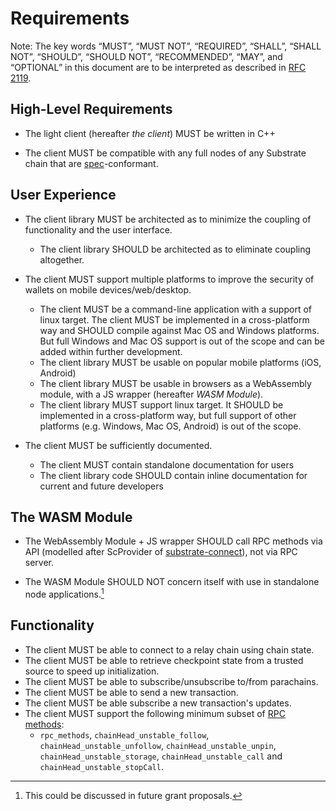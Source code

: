 # Requirements

Note: The key words “MUST”, “MUST NOT”, “REQUIRED”, “SHALL”, “SHALL NOT”, “SHOULD”, “SHOULD NOT”, “RECOMMENDED”, “MAY”, and “OPTIONAL” in this document are to be interpreted as described in [RFC 2119](https://datatracker.ietf.org/doc/html/rfc2119).

## High-Level Requirements

- The light client (hereafter _the client_) MUST be written in C++

- The client MUST be compatible with any full nodes of any Substrate chain that are [spec](https://spec.polkadot.network/)-conformant.

## User Experience

- The client library MUST be architected as to minimize the coupling of functionality and the user interface.
  - The client library SHOULD be architected as to eliminate coupling altogether.

- The client MUST support multiple platforms to improve the security of wallets on mobile devices/web/desktop.
  - The client MUST be a command-line application with a support of linux target. The client MUST be implemented in a cross-platform way and SHOULD compile against Mac OS and Windows platforms. But full Windows and Mac OS support is out of the scope and can be added within further development.
  - The client library MUST be usable on popular mobile platforms (iOS, Android)
  - The client library MUST be usable in browsers as a WebAssembly module, with a JS wrapper (hereafter _WASM Module_).
  - The client library MUST support linux target. It SHOULD be implemented in a cross-platform way, but full support of other platforms (e.g. Windows, Mac OS, Android) is out of the scope.

- The client MUST be sufficiently documented.
  - The client MUST contain standalone documentation for users
  - The client library code SHOULD contain inline documentation for current and future developers

## The WASM Module

- The WebAssembly Module + JS wrapper SHOULD call RPC methods via API (modelled after ScProvider of [substrate-connect](https://substrate.io/developers/substrate-connect/)), not via RPC server.

- The WASM Module SHOULD NOT concern itself with use in standalone node applications.[^1]

## Functionality

- The client MUST be able to connect to a relay chain using chain state.
- The client MUST be able to retrieve checkpoint state from a trusted source to speed up initialization.
- The client MUST be able to subscribe/unsubscribe to/from parachains.
- The client MUST be able to send a new transaction.
- The client MUST be able subscribe a new transaction's updates.
- The client MUST support the following minimum subset of [RPC methods](https://paritytech.github.io/json-rpc-interface-spec/):
  - `rpc_methods`, `chainHead_unstable_follow`, `chainHead_unstable_unfollow`, `chainHead_unstable_unpin`, `chainHead_unstable_storage`, `chainHead_unstable_call` and `chainHead_unstable_stopCall`.

[^1]: This could be discussed in future grant proposals.